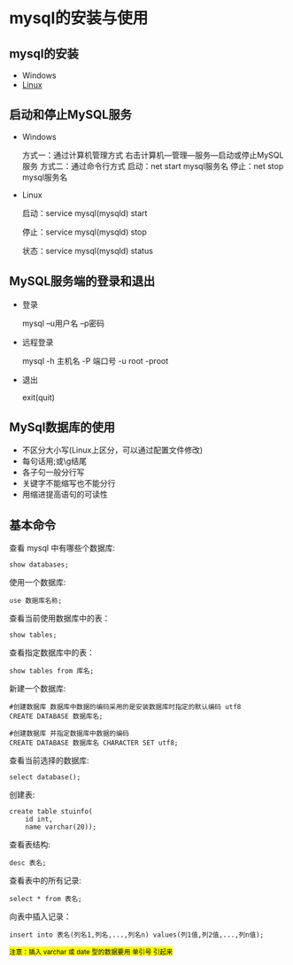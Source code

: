 # mysql的安装与使用

## mysql的安装

- Windows
- [Linux](https://note.zzrfdsn.cn/note/root/cloudlandboy/linux/1566488563139.html)

## 启动和停止MySQL服务

- Windows

  方式一：通过计算机管理方式
  右击计算机—管理—服务—启动或停止MySQL服务
  方式二：通过命令行方式
  启动：net start mysql服务名
  停止：net stop mysql服务名

- Linux

  启动：service mysql(mysqld) start

  停止：service mysql(mysqld) stop

  状态：service mysql(mysqld) status

## MySQL服务端的登录和退出

- 登录

  mysql –u用户名 –p密码

- 远程登录

  mysql -h 主机名 -P 端口号 -u root -proot

- 退出

  exit(quit)

## MySql数据库的使用

- 不区分大小写(Linux上区分，可以通过配置文件修改)
- 每句话用;或\g结尾
- 各子句一般分行写
- 关键字不能缩写也不能分行
- 用缩进提高语句的可读性

## 基本命令

查看 mysql 中有哪些个数据库: 

``` mysql
show databases;
```

 使用一个数据库: 

``` mysql
use 数据库名称;
```

查看当前使用数据库中的表：

``` mysql
show tables;
```

查看指定数据库中的表：

``` mysql
show tables from 库名;
```

新建一个数据库: 

``` mysql
#创建数据库 数据库中数据的编码采用的是安装数据库时指定的默认编码 utf8
CREATE DATABASE 数据库名;

#创建数据库 并指定数据库中数据的编码
CREATE DATABASE 数据库名 CHARACTER SET utf8;
```

查看当前选择的数据库:

``` mysql
select database();
```

创建表:

``` mysql
create table stuinfo(
    id int,
    name varchar(20));
```

查看表结构:

``` mysql
desc 表名;
```

查看表中的所有记录: 

``` mysql
select * from 表名;
```

向表中插入记录：

``` mysql
insert into 表名(列名1,列名,...,列名n) values(列1值,列2值,...,列n值);
```

<mark><small>注意：插入 varchar 或 date 型的数据要用 单引号 引起来<small></mark>